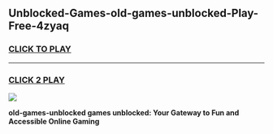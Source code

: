 
## Unblocked-Games-old-games-unblocked-Play-Free-4zyaq
<h3>
<a href="https://premium76.site?title=old-games-unblocked&ref=23A">CLICK TO PLAY</a></h3>
<hr>

<h3>
<a href="https://premium76.site?title=old-games-unblocked&ref=23A">CLICK 2 PLAY</a>
  
</h3>

<a href="https://premium76.site?title=old-games-unblocked&ref=23A"><img src="https://clearcache.store/games.png"></a>


**old-games-unblocked games unblocked: Your Gateway to Fun and Accessible Online Gaming**
